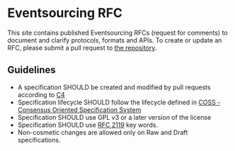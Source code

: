 # Eventsourcing RFC

This site contains published Eventsourcing RFCs (request for comments) to document and clarify protocols, formats and APIs. To create or update an RFC,
please submit a pull request to [the repository](https://github.com/eventsourcing/rfc).

## Guidelines

* A specification SHOULD be created and modified by pull requests according to [C4](http://rfc.unprotocols.org/spec:1/C4)
* Specification lifecycle SHOULD follow the lifecycle defined in [COSS - Consensus Oriented Specification System](http://rfc.unprotocols.org/spec:2/COSS)
* Specification SHOULD use GPL v3 or a later version of the license
* Specification SHOULD use [RFC 2119](http://tools.ietf.org/html/rfc2119) key words.
* Non-cosmetic changes are allowed only on Raw and Draft specifications.
